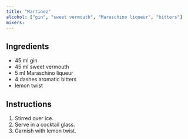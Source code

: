 ```yaml
---
title: "Martinez"
alcohol: ["gin", "sweet vermouth", "Maraschino liqueur", "bitters"]
mixers:
---
```


## Ingredients

- 45 ml gin
- 45 ml sweet vermouth
- 5 ml Maraschino liqueur
- 4 dashes aromatic bitters
- lemon twist

## Instructions

1. Stirred over ice.
2. Serve in a cocktail glass.
3. Garnish with lemon twist.
